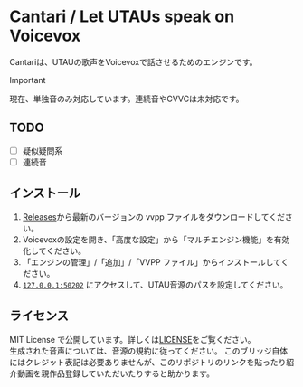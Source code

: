 # Cantari / Let UTAUs speak on Voicevox

Cantariは、UTAUの歌声をVoicevoxで話させるためのエンジンです。

> [!IMPORTANT]
> 現在、単独音のみ対応しています。連続音やCVVCは未対応です。

## TODO

- [ ] 疑似疑問系
- [ ] 連続音

## インストール

1. [Releases](https://github.com/sevenc-nanashi/cantari/releases)から最新のバージョンの vvpp ファイルをダウンロードしてください。
2. Voicevoxの設定を開き、「高度な設定」から「マルチエンジン機能」を有効化してください。
3. 「エンジンの管理」/「追加」/「VVPP ファイル」からインストールしてください。
4. [`127.0.0.1:50202`](http://127.0.0.1:50202) にアクセスして、UTAU音源のパスを設定してください。

## ライセンス

MIT License で公開しています。詳しくは[LICENSE](LICENSE)をご覧ください。  
生成された音声については、音源の規約に従ってください。
このブリッジ自体にはクレジット表記は必要ありませんが、このリポジトリのリンクを貼ったり紹介動画を親作品登録していただいたりすると助かります。
